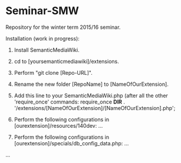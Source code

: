 # Seminar-SMW
Repository for the winter term 2015/16 seminar.

Installation (work in progress):

1. Install SemanticMediaWiki.

2. cd to [yoursemanticmediawiki]/extensions.

3. Perform "git clone [Repo-URL]".
 
4. Rename the new folder [RepoName] to [NameOfOurExtension].

4. Add this line to your SemanticMediaWiki.php (after all the other 'require_once' commands: 
    require_once __DIR__ . '/extensions/[NameOfOurExtension]/[NameOfOurExtension].php';

5. Perform the following configurations in [ourextension]/resources/140dev: ...

6. Perform the following configurations in [ourextension]/specials/db_config_data.php: ...

...
